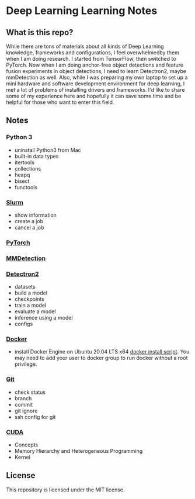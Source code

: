 # Deep Learning Learning Notes

## What is this repo?

While there are tons of materials about all kinds of Deep Learning knowledge, frameworks and configurations, I feel overwhelmedby them when I am doing research. I started from TensorFlow, then switched to PyTorch. Now when I am doing anchor-free object detections and feature fusion experiments in object detections, I need to learn Detectron2, maybe mmDetection as well. Also, while I was preparing my own laptop to set up a mini hardware and software development environment for deep learning, I met a lot of problems of installing drivers and frameworks. I'd like to share some of my experience here and hopefully it can save some time and be helpful for those who want to enter this field.

## Notes

### Python 3

- uninstall Python3 from Mac
- built-in data types
- itertools
- collections
- heapq
- bisect
- functools

### [Slurm](Slurm.md)

- show information
- create a job
- cancel a job

### [PyTorch](PyTorch.md)

### [MMDetection](MMDetection.md)

### [Detectron2](Detectron2.md)

- datasets
- build a model
- checkpoints
- train a model
- evaluate a model
- inference using a model
- configs

### [Docker](Docker.md)

- install Docker Engine on Ubuntu 20.04 LTS x64 [docker install script](docker-ce-install.sh). You may need to add your user to docker group to run docker without a root privilege.

### [Git](Git.md)

- check status
- branch
- commit
- git ignore
- ssh config for git

### [CUDA](CUDA.md)

- Concepts
- Memory Hierarchy and Heterogeneous Programming
- Kernel

## License

This repository is licensed under the MIT license.
